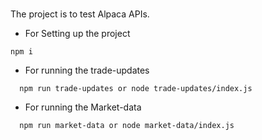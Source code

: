 #####   #####
The project is to test Alpaca APIs.
* For Setting up the project
```
npm i
```

* For running the trade-updates
```
  npm run trade-updates or node trade-updates/index.js 
```

* For running the Market-data
```
  npm run market-data or node market-data/index.js 
```
